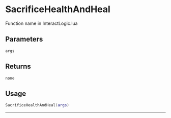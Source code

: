 # SacrificeHealthAndHeal
Function name in InteractLogic.lua
## Parameters
`args`
## Returns
`none`
## Usage
```lua
SacrificeHealthAndHeal(args)
```
---

